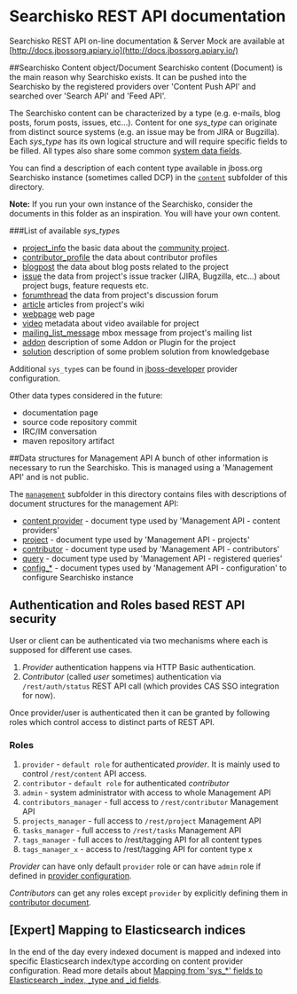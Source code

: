 Searchisko REST API documentation
=================================

Searchisko REST API on-line documentation & Server Mock are available at [http://docs.jbossorg.apiary.io](http://docs.jbossorg.apiary.io/)

##Searchisko Content object/Document
Searchisko content (Document) is the main reason why Searchisko exists. It can be pushed into the Searchisko by the 
registered providers over 'Content Push API' and searched over 'Search API' and 'Feed API'.

The Searchisko content can be characterized by a type (e.g. e-mails, blog posts, forum 
posts, issues, etc...). Content for one *sys_type* can originate from distinct source
systems (e.g. an issue may be from JIRA or Bugzilla). 
Each *sys_type* has its own logical structure and will require specific fields
to be filled. All types also share some common [system data fields](content/dcp_content_object.md).

You can find a description of each content type available in jboss.org Searchisko instance (sometimes called DCP) in the
[`content`](content) subfolder of this directory.

**Note:** If you run your own instance of the Searchisko, consider the documents in this folder 
as an inspiration. You will have your own content.

###List of available *sys_type*s

+ [project_info](content/project_info.md) the basic data about the [community project](https://www.jboss.org/projects.html). 
+ [contributor_profile](content/contributor_profile.md) the data about contributor profiles
+ [blogpost](content/blogpost.md) the data about blog posts related to the project
+ [issue](content/issue.md) the data from project's issue tracker (JIRA, Bugzilla, 
  etc...) about project bugs, feature requests etc.
+ [forumthread](content/forumthread.md) the data from project's discussion forum
+ [article](content/article.md) articles from project's wiki
+ [webpage](content/webpage.md) web page
+ [video](content/video.md) metadata about video available for project
+ [mailing_list_message](content/mailing_list_message.md) mbox message from project's mailing list
+ [addon](content/addon.md) description of some Addon or Plugin for the project
+ [solution](content/solution.md) description of some problem solution from knowledgebase

Additional `sys_type`s can be found in
[jboss-developer](https://github.com/jboss-developer/www.jboss.org/blob/master/_dcp/data/provider/jboss-developer.json)
provider configuration.

Other data types considered in the future:

+ documentation page
+ source code repository commit
+ IRC/IM conversation
+ maven repository artifact

##Data structures for Management API
A bunch of other information is necessary to run the Searchisko. This is managed using a 'Management API' and is not public.
 
The [`management`](management) subfolder in this directory contains files with 
descriptions of document structures for the management API:

+ [content provider](management/content_provider.md) - document type used by 'Management API - content providers'
+ [project](management/project.md) - document type used by 'Management API - projects'
+ [contributor](management/contributor.md) - document type used by 'Management API - contributors'
+ [query](management/query.md) - document type used by 'Management API - registered queries'
+ [config_*](management)  - document types used by 'Management API - configuration' to configure Searchisko instance

## Authentication and Roles based REST API security
User or client can be authenticated via two mechanisms where each is supposed for different use cases.

1. *Provider* authentication happens via HTTP Basic authentication. 
2. *Contributor* (called *user* sometimes) authentication via `/rest/auth/status` REST API call (which provides CAS SSO integration for now).

Once provider/user is authenticated then it can be granted by following roles which control access to distinct parts of REST API.

### Roles
1. `provider` - `default role` for authenticated *provider*. It is mainly used to control `/rest/content` API access.
2. `contributor` - `default role` for authenticated *contributor*
3. `admin` - system administrator with access to whole Management API
4. `contributors_manager` - full access to `/rest/contributor` Management API
5. `projects_manager` - full access to `/rest/project` Management API
6. `tasks_manager` - full access to `/rest/tasks` Management API
7. `tags_manager` - full acces to /rest/tagging API for all content types
8. `tags_manager_x` - access to /rest/tagging API for content type x

*Provider* can have only default `provider` role or can have `admin` role if defined in 
[provider configuration](management/content_provider.md).

*Contributors* can get any roles except `provider` by explicitly defining them in 
[contributor document](management/contributor.md).


## [Expert] Mapping to Elasticsearch indices

In the end of the day every indexed document is mapped and indexed into specific Elasticsearch index/type according on 
content provider configuration. Read more details about [Mapping from 'sys\_*' fields to Elasticsearch \_index, \_type and \_id fields](sys_fields_to_es_fields_mapping.md).

